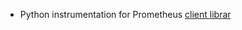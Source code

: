 * Python instrumentation for Prometheus [client librar][def]

[def]: https://pypi.org/project/prometheus-client/